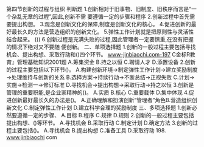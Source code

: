 
第四节创新的过程与组织
判断题
1.创新相对于旧事物、旧制度、旧秩序而言是“一个杂乱无章的过程”,因此,创新不需
要遵循一定的步骤和程序
2.创新过程中首先需要提出构想。
3.观念是创新文化的保障,制度是创新文化的核心。
4.促进创新的最好最长久的方法是营造组织的创新文化。
5.弹性工作计划就是把原则性与灵活性结合起来。
(((
6.创新过程是充满失败的过程,因此管理者一定要慎重,在没有把握的情况下绝对又不要随
便创新。
二、单项选择题
1.创新的一般过程主要包括寻找机会、提出构想、采取行动和()四个环节。
www-jinbiaochi.com-197
C金标R教育』管理基础知识2001题
A.筹集资金
B.持之以恒
C.聘请人才
D.添置设备
2.创新的过程主要包括以下环节()。
A.构建创新环境→制定弹性工作计划→建立奖励制度→处理维持与创新的关系
B.选择方案→持续行动→不断总结→正视失败
C.计划→实施→检测一→修订标准
D.寻找机会→提出构想→采取行动→持之以恒
3.创新是管理的重要职能,是企业家精神的()。
A.实质
B.核心
C.重要载体
D.集中体现
4.促进创新最好最长久的办法是()。
A.正确理解和扮演创新“管理者”角色B.营造组织创新文化
C.制定弹性工作计划
D.建立科学合理的奖励制度
三、多项选择题
1.创新必然要遵循一定的步骤、
A.目标
B.程序
C.规律
D.规则
2.创新的一般过程主要包括提出构想、()等环节。
A.寻找机会
B.采取行动
C.制定计划
D.确定方法
3.创新的过程主要包括()。
A.寻找机会
B.提出构想
C.准备工具
D.采取行动
198. www.jinbiaochi com
